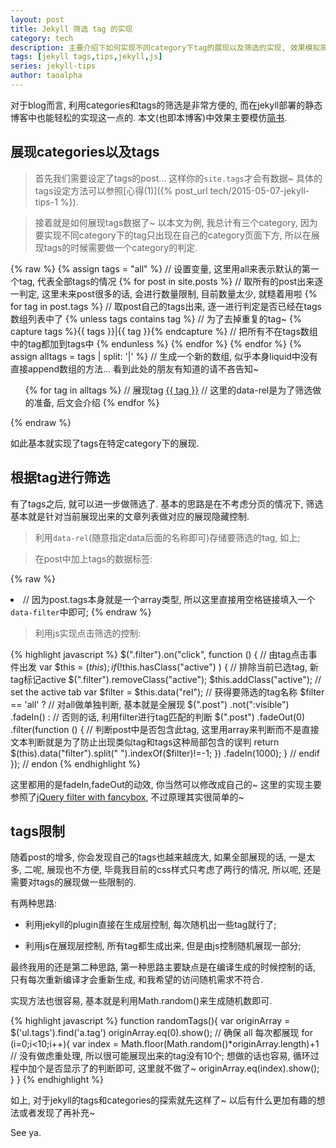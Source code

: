 ```yaml
---
layout: post
title: Jekyll 筛选 tag 的实现 
category: tech 
description: 主要介绍下如何实现不同category下tag的展现以及筛选的实现, 效果模拟简书的tag
tags: [jekyll tags,tips,jekyll,js]
series: jekyll-tips
author: taoalpha
---
```


对于blog而言, 利用categories和tags的筛选是非常方便的, 而在jekyll部署的静态博客中也能轻松的实现这一点的. 本文(也即本博客)中效果主要模仿[简书](http://jianshu.com).

## 展现categories以及tags

> 首先我们需要设定了tags的post... 这样你的`site.tags`才会有数据~ 具体的tags设定方法可以参照[心得(1)]({% post_url tech/2015-05-07-jekyll-tips-1 %}).

> 接着就是如何展现tags数据了~ 以本文为例, 我总计有三个category, 因为要实现不同category下的tag只出现在自己的category页面下方, 所以在展现tags的时候需要做一个category的判定.

{% raw %}
    {% assign tags = "all" %}
    // 设置变量, 这里用all来表示默认的第一个tag, 代表全部tags的情况
    {% for post in site.posts %}
        // 取所有的post出来逐一判定, 这里未来post很多的话, 会进行数量限制, 目前数量太少, 就糙着用啦
        {% for tag in post.tags %}
            // 取post自己的tags出来, 逐一进行判定是否已经在tags数组列表中了
            {% unless tags contains tag %}
                // 为了去掉重复的tag~
                {% capture tags %}{{ tags }}|{{ tag }}{% endcapture %}
                // 把所有不在tags数组中的tag都加到tags中
            {% endunless %}
        {% endfor %}
    {% endfor %}
    {% assign alltags = tags | split: '|' %}
    // 生成一个新的数组, 似乎本身liquid中没有直接append数组的方法... 看到此处的朋友有知道的请不吝告知~
    <ul class="tags">
    {% for tag in alltags %}
    // 展现tag
    <a href="javascript:;" data-rel="{{ tag }}" class="filter tag {% if tag == 'all'  %}active{% endif %}" >{{ tag }}</a>
    // 这里的data-rel是为了筛选做的准备, 后文会介绍
    {% endfor %}
    </ul>
{% endraw %}

如此基本就实现了tags在特定category下的展现.

## 根据tag进行筛选

有了tags之后, 就可以进一步做筛选了. 基本的思路是在不考虑分页的情况下, 筛选基本就是针对当前展现出来的文章列表做对应的展现隐藏控制.

> 利用`data-rel`(随意指定data后面的名称即可)存储要筛选的tag, 如上;

> 在post中加上tags的数据标签:

{% raw %}
    <li class="post" data-filter="{{ post.tags|join:' ' }}">
    // 因为post.tags本身就是一个array类型, 所以这里直接用空格链接填入一个`data-filter`中即可;
{% endraw %}

> 利用js实现点击筛选的控制:

{% highlight javascript %}
$(".filter").on("click", function () {
    // 由tag点击事件出发
    var $this = $(this);
    if ( !$this.hasClass("active") ) {
        // 排除当前已选tag, 新tag标记active
        $(".filter").removeClass("active");
        $this.addClass("active"); // set the active tab
        var $filter = $this.data("rel"); 
        // 获得要筛选的tag名称
        $filter == 'all' ? 
            // 对all做单独判断, 基本就是全展现
            $(".post")
            .not(":visible")
            .fadeIn() 
        : // 否则的话, 利用filter进行tag匹配的判断
            $(".post")
            .fadeOut(0)
            .filter(function () {
                // 判断post中是否包含此tag, 这里用array来判断而不是直接文本判断就是为了防止出现类似tag和tags这种局部包含的误判
                return $(this).data("filter").split(" ").indexOf($filter)!=-1; 
            })
            .fadeIn(1000); 
    } // endif
}); // endon
{% endhighlight %}

这里都用的是fadeIn,fadeOut的动效, 你当然可以修改成自己的~ 这里的实现主要参照了[jQuery filter with fancybox](http://www.jqueryrain.com/?http://www.picssel.com/demos/fboxfilteredgallery.html), 不过原理其实很简单的~

## tags限制

随着post的增多, 你会发现自己的tags也越来越庞大, 如果全部展现的话, 一是太多, 二呢, 展现也不方便, 毕竟我目前的css样式只考虑了两行的情况, 所以呢, 还是需要对tags的展现做一些限制的.

有两种思路:

- 利用jekyll的plugin直接在生成层控制, 每次随机出一些tag就行了;

- 利用js在展现层控制, 所有tag都生成出来, 但是由js控制随机展现一部分;

最终我用的还是第二种思路, 第一种思路主要缺点是在编译生成的时候控制的话, 只有每次重新编译才会重新生成, 和我希望的访问随机需求不符合.

实现方法也很容易, 基本就是利用Math.random()来生成随机数即可.

{% highlight javascript %}
function randomTags(){
    var originArray = $('ul.tags').find('a.tag')
    originArray.eq(0).show();
    // 确保 all 每次都展现
    for (i=0;i<10;i++){
        var index = Math.floor(Math.random()*originArray.length)+1
        // 没有做虑重处理, 所以很可能展现出来的tag没有10个; 想做的话也容易, 循环过程中加个是否显示了的判断即可, 这里就不做了~
        originArray.eq(index).show();
    }
}
{% endhighlight %}

如上, 对于jekyll的tags和categories的探索就先这样了~ 以后有什么更加有趣的想法或者发现了再补充~

See ya.

[TaoAlpha]:    http://zzgary.info "TaoAlpha"
